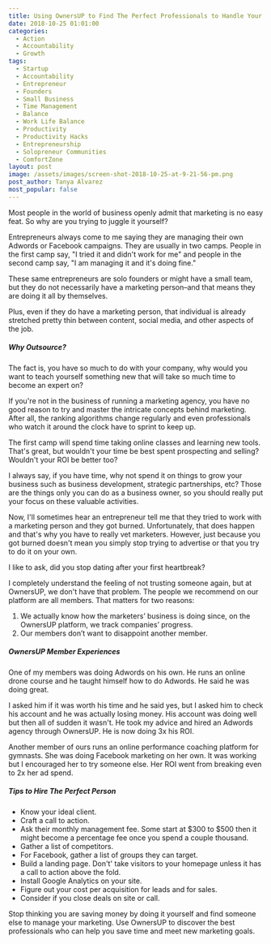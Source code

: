 ```yaml
---
title: Using OwnersUP to Find The Perfect Professionals to Handle Your Marketing
date: 2018-10-25 01:01:00
categories:
  - Action
  - Accountability
  - Growth
tags:
  - Startup
  - Accountability
  - Entrepreneur
  - Founders
  - Small Business
  - Time Management
  - Balance
  - Work Life Balance
  - Productivity
  - Productivity Hacks
  - Entrepreneurship
  - Solopreneur Communities
  - ComfortZone
layout: post
image: /assets/images/screen-shot-2018-10-25-at-9-21-56-pm.png
post_author: Tanya Alvarez
most_popular: false
---
```


Most people in the world of business openly admit that marketing is no easy feat. So why are you trying to juggle it yourself?  

Entrepreneurs always come to me saying they are managing their own Adwords or Facebook campaigns. They are usually in two camps. People in the first camp say, "I tried it and didn't work for me" and people in the second camp say, "I am managing it and it's doing fine."

These same entrepreneurs are solo founders or might have a small team, but they do not necessarily have a marketing person–and that means they are doing it all by themselves.

Plus, even if they do have a marketing person, that individual is already stretched pretty thin between content, social media, and other aspects of the job.

##### Why Outsource?

The fact is, you have so much to do with your company, why would you want to teach yourself something new that will take so much time to become an expert on?

If you're not in the business of running a marketing agency, you have no good reason to try and master the intricate concepts behind marketing. After all, the ranking algorithms change regularly and even professionals who watch it around the clock have to sprint to keep up.

The first camp will spend time taking online classes and learning new tools. That's great, but wouldn't your time be best spent prospecting and selling? Wouldn't your ROI be better too?

I always say, if you have time, why not spend it on things to grow your business such as business development, strategic partnerships, etc? Those are the things only you can do as a business owner, so you should really put your focus on these valuable activities.

Now, I'll sometimes hear an entrepreneur tell me that they tried to work with a marketing person and they got burned. Unfortunately, that does happen and that's why you have to really vet marketers. However, just because you got burned doesn't mean you simply stop trying to advertise or that you try to do it on your own.

I like to ask, did you stop dating after your first heartbreak?

I completely understand the feeling of not trusting someone again, but at OwnersUP, we don't have that problem. The people we recommend on our platform are all members. That matters for two reasons:

1. We actually know how the marketers’ business is doing since, on the OwnersUP platform, we track companies’ progress.
2. Our members don’t want to disappoint another member.

##### OwnersUP Member Experiences

One of my members was doing Adwords on his own. He runs an online drone course and he taught himself how to do Adwords. He said he was doing great.

I asked him if it was worth his time and he said yes, but I asked him to check his account and he was actually losing money. His account was doing well but then all of sudden it wasn't. He took my advice and hired an Adwords agency through OwnersUP. He is now doing 3x his ROI.

Another member of ours runs an online performance coaching platform for gymnasts. She was doing Facebook marketing on her own. It was working but I encouraged her to try someone else. Her ROI went from breaking even to 2x her ad spend.

##### Tips to Hire The Perfect Person

* Know your ideal client.
* Craft a call to action.
* Ask their monthly management fee. Some start at $300 to $500 then it might become a percentage fee once you spend a couple thousand.
* Gather a list of competitors.
* For Facebook, gather a list of groups they can target.
* Build a landing page. Don't' take visitors to your homepage unless it has a call to action above the fold.
* Install Google Analytics on your site.
* Figure out your cost per acquisition for leads and for sales.
* Consider if you close deals on site or call.

Stop thinking you are saving money by doing it yourself and find someone else to manage your marketing. Use OwnersUP to discover the best professionals who can help you save time and meet new marketing goals.